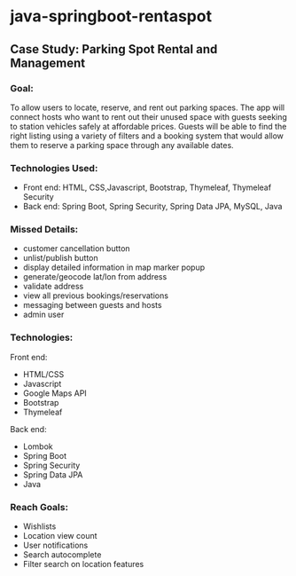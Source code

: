 # java-springboot-rentaspot

## Case Study: Parking Spot Rental and Management

### Goal:
To allow users to locate, reserve, and rent out parking spaces. The app will connect hosts who want to rent out their 
unused space with guests seeking to station vehicles safely at affordable prices. Guests will be able to find the right 
listing using a variety of filters and a booking system that would allow them to reserve a parking space through any available dates.

### Technologies Used:
- Front end: HTML, CSS,Javascript, Bootstrap, Thymeleaf, Thymeleaf Security
- Back end: Spring Boot, Spring Security, Spring Data JPA, MySQL, Java

### Missed Details:
- customer cancellation button
- unlist/publish button
- display detailed information in map marker popup
- generate/geocode lat/lon from address 
- validate address
- view all previous bookings/reservations
- messaging between guests and hosts
- admin user

### Technologies:
Front end:
- HTML/CSS
- Javascript
- Google Maps API
- Bootstrap
- Thymeleaf

Back end:
- Lombok
- Spring Boot
- Spring Security
- Spring Data JPA
- Java

### Reach Goals:
- Wishlists
- Location view count
- User notifications
- Search autocomplete
- Filter search on location features